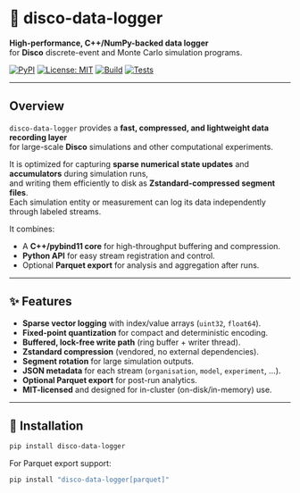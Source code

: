 # 🧾 disco-data-logger

**High-performance, C++/NumPy-backed data logger**  
for **Disco** discrete-event and Monte Carlo simulation programs.

[![PyPI](https://img.shields.io/pypi/v/disco-data-logger.svg)](https://pypi.org/project/disco-data-logger/)
[![License: MIT](https://img.shields.io/badge/License-MIT-yellow.svg)](LICENSE)
[![Build](https://github.com/michielmj/disco-data-logger/actions/workflows/build.yml/badge.svg)](https://github.com/michielmj/disco-data-logger/actions)
[![Tests](https://github.com/michielmj/disco-data-logger/actions/workflows/test.yml/badge.svg)](https://github.com/michielmj/disco-data-logger/actions)

---

## Overview

`disco-data-logger` provides a **fast, compressed, and lightweight data recording layer**  
for large-scale **Disco** simulations and other computational experiments.  

It is optimized for capturing **sparse numerical state updates** and **accumulators** during simulation runs,  
and writing them efficiently to disk as **Zstandard-compressed segment files**.  
Each simulation entity or measurement can log its data independently through labeled streams.

It combines:
- A **C++/pybind11 core** for high-throughput buffering and compression.
- **Python API** for easy stream registration and control.
- Optional **Parquet export** for analysis and aggregation after runs.

---

## ✨ Features

- **Sparse vector logging** with index/value arrays (`uint32`, `float64`).
- **Fixed-point quantization** for compact and deterministic encoding.
- **Buffered, lock-free write path** (ring buffer + writer thread).
- **Zstandard compression** (vendored, no external dependencies).
- **Segment rotation** for large simulation outputs.
- **JSON metadata** for each stream (`organisation`, `model`, `experiment`, …).
- **Optional Parquet export** for post-run analytics.
- **MIT-licensed** and designed for in-cluster (on-disk/in-memory) use.

---

## 🚀 Installation

```bash
pip install disco-data-logger
```

For Parquet export support:

```bash
pip install "disco-data-logger[parquet]"
```